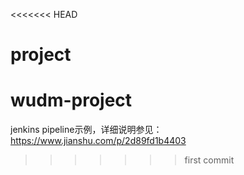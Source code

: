 <<<<<<< HEAD
# project
wudm-project
=======
jenkins pipeline示例，详细说明参见：https://www.jianshu.com/p/2d89fd1b4403
>>>>>>> first commit
